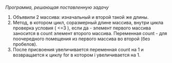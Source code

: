 *Программа, решающая поставленную задачу*
1.	Объявили 2 массива: изначальный и второй такой же длины.
2.	 Метод, в котором цикл, соразмерный длине массива, внутри цикла проверка условия ( <=3 ), если да - элемент первого массива заносится в count элемент второго массива. Переменная count - для поочередного помещения из первого массива во второй (без пробелов).
3.	 После присвоения увеличивается переменная count на 1 и возвращается к циклу for в котором i увеличивается на 1. 
